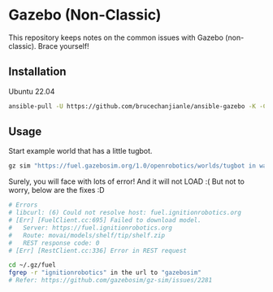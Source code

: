 # Gazebo (Non-Classic)

This repository keeps notes on the common issues with Gazebo (non-classic). Brace yourself!

## Installation

Ubuntu 22.04
```bash
ansible-pull -U https://github.com/brucechanjianle/ansible-gazebo -K -C harmonic
```

## Usage

Start example world that has a little tugbot.
```bash
gz sim "https://fuel.gazebosim.org/1.0/openrobotics/worlds/tugbot in warehouse"
```

Surely, you will face with lots of error! And it will not LOAD :(
But not to worry, below are the fixes :D
```bash
# Errors
# libcurl: (6) Could not resolve host: fuel.ignitionrobotics.org
# [Err] [FuelClient.cc:695] Failed to download model.
#   Server: https://fuel.ignitionrobotics.org
#   Route: movai/models/shelf/tip/shelf.zip
#   REST response code: 0
# [Err] [RestClient.cc:336] Error in REST request

cd ~/.gz/fuel
fgrep -r "ignitionrobotics" in the url to "gazebosim"
# Refer: https://github.com/gazebosim/gz-sim/issues/2281
```
